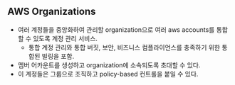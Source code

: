 AWS Organizations
---

- 여러 계정들을 중앙화하여 관리할 organization으로 여러 aws accounts를 통합할 수 있도록 계정 관리 서비스.
  - 통합 계정 관리와 통합 버짓, 보안, 비즈니스 컴플라이언스를 충족하기 위한 통합된 빌링을 포함.
- 멤버 어카운트를 생성하고 organization에 소속되도록 초대할 수 있다.
- 이 계정들은 그룹으로 조직하고 policy-based 컨트롤을 붙일 수 있다.